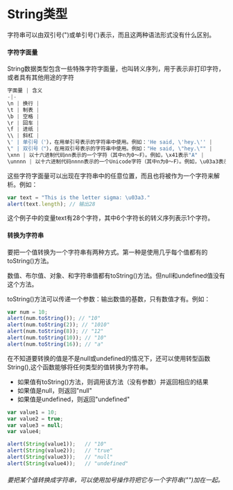 # String类型

字符串可以由双引号(")或单引号(')表示，而且这两种语法形式没有什么区别。


#### 字符字面量

String数据类型包含一些特殊字符字面量，也叫转义序列，用于表示非打印字符，或者具有其他用途的字符
```js
字面量 | 含义
-|-
\n | 换行 |
\t | 制表 |
\b | 空格 |
\r | 回车 |
\f | 进纸 |
\\ | 斜杠 |
\' | 单引号（'），在用单引号表示的字符串中使用。例如：'He said, \'hey.\'' |
\" | 双引号（"），在用双引号表示的字符串中使用。例如："He said, \"hey.\"" |
\xnn | 以十六进制代码nn表示的一个字符（其中n为0～F）。例如，\x41表示"A" |
\unnnn | 以十六进制代码nnnn表示的一个Unicode字符（其中n为0～F）。例如，\u03a3表示希腊字符Σ |
```
这些字符字面量可以出现在字符串中的任意位置，而且也将被作为一个字符来解析。例如：
```js
var text = "This is the letter sigma: \u03a3."
alert(text.length); // 输出28
```
这个例子中的变量text有28个字符，其中6个字符长的转义序列表示1个字符。


#### 转换为字符串

要把一个值转换为一个字符串有两种方式。第一种是使用几乎每个值都有的toString()方法。

数值、布尔值、对象、和字符串值都有toString()方法。但null和undefined值没有这个方法。

toString()方法可以传递一个参数：输出数值的基数，只有数值才有。例如：
```js
var num = 10;
alert(num.toString()); // "10"
alert(num.toString(2)); // "1010"
alert(num.toString(8)); // "12"
alert(num.toString(10)); // "10"
alert(num.toString(16)); // "a"
```


在不知道要转换的值是不是null或undefined的情况下，还可以使用转型函数String(),这个函数能够将任何类型的值转换为字符串。
* 如果值有toString()方法，则调用该方法（没有参数）并返回相应的结果
* 如果值是null，则返回"null"
* 如果值是undefined，则返回"undefined"

```js
var value1 = 10;
var value2 = true;
var value3 = null;
var value4;

alert(String(value1));   // "10"
alert(String(value2));   // "true"
alert(String(value3));   // "null"
alert(String(value4));   // "undefined"
```

###### 要把某个值转换成字符串，可以使用加号操作符把它与一个字符串("")加在一起。